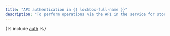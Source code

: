 ```yaml
---
title: "API authentication in {{ lockbox-full-name }}"
description: "To perform operations via the API in the service for storing secrets - {{ lockbox-full-name }}, you need to get an IAM token for your account."
---
```


{% include [auth](../../_includes/authentication.md) %}